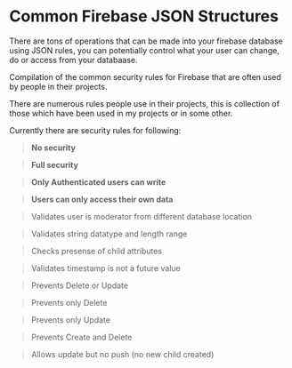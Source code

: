 # Common Firebase JSON Structures

There are tons of operations that can be made into your firebase database using JSON rules, you can potentially control what your user can change, do or access from your databaase.

Compilation of the common security rules for Firebase that are often used by people in their projects.

There are numerous rules people use in their projects, this is collection of those which have been used in my projects or in some other.

Currently there are security rules for following:

>**No security**

>**Full security**

>**Only Authenticated users can write**

>**Users can only access their own data**

>Validates user is moderator from different database location

>Validates string datatype and length range

>Checks presense of child attributes

>Validates timestamp is not a future value

>Prevents Delete or Update

>Prevents only Delete

>Prevents only Update

>Prevents Create and Delete

>Allows update but no push (no new child created)
